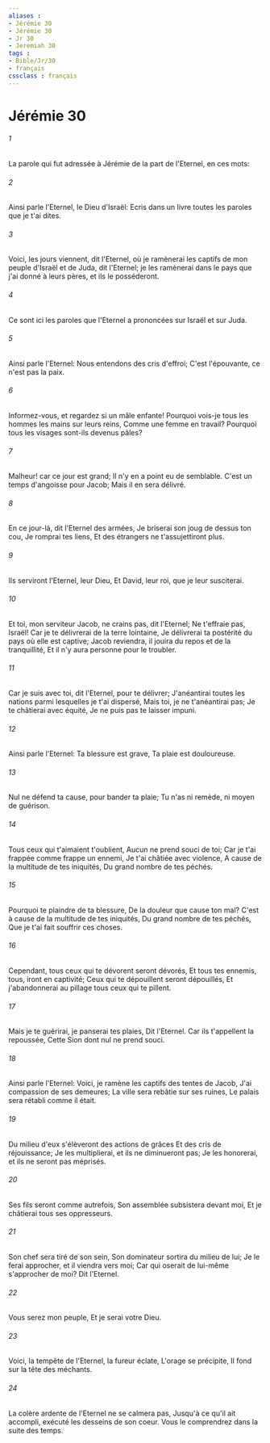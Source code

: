 ```yaml
---
aliases : 
- Jérémie 30
- Jérémie 30
- Jr 30
- Jeremiah 30
tags : 
- Bible/Jr/30
- français
cssclass : français
---
```


# Jérémie 30

###### 1
La parole qui fut adressée à Jérémie de la part de l'Eternel, en ces mots:
###### 2
Ainsi parle l'Eternel, le Dieu d'Israël: Ecris dans un livre toutes les paroles que je t'ai dites.
###### 3
Voici, les jours viennent, dit l'Eternel, où je ramènerai les captifs de mon peuple d'Israël et de Juda, dit l'Eternel; je les ramènerai dans le pays que j'ai donné à leurs pères, et ils le posséderont.
###### 4
Ce sont ici les paroles que l'Eternel a prononcées sur Israël et sur Juda.
###### 5
Ainsi parle l'Eternel: Nous entendons des cris d'effroi; C'est l'épouvante, ce n'est pas la paix.
###### 6
Informez-vous, et regardez si un mâle enfante! Pourquoi vois-je tous les hommes les mains sur leurs reins, Comme une femme en travail? Pourquoi tous les visages sont-ils devenus pâles?
###### 7
Malheur! car ce jour est grand; Il n'y en a point eu de semblable. C'est un temps d'angoisse pour Jacob; Mais il en sera délivré.
###### 8
En ce jour-là, dit l'Eternel des armées, Je briserai son joug de dessus ton cou, Je romprai tes liens, Et des étrangers ne t'assujettiront plus.
###### 9
Ils serviront l'Eternel, leur Dieu, Et David, leur roi, que je leur susciterai.
###### 10
Et toi, mon serviteur Jacob, ne crains pas, dit l'Eternel; Ne t'effraie pas, Israël! Car je te délivrerai de la terre lointaine, Je délivrerai ta postérité du pays où elle est captive; Jacob reviendra, il jouira du repos et de la tranquillité, Et il n'y aura personne pour le troubler.
###### 11
Car je suis avec toi, dit l'Eternel, pour te délivrer; J'anéantirai toutes les nations parmi lesquelles je t'ai dispersé, Mais toi, je ne t'anéantirai pas; Je te châtierai avec équité, Je ne puis pas te laisser impuni.
###### 12
Ainsi parle l'Eternel: Ta blessure est grave, Ta plaie est douloureuse.
###### 13
Nul ne défend ta cause, pour bander ta plaie; Tu n'as ni remède, ni moyen de guérison.
###### 14
Tous ceux qui t'aimaient t'oublient, Aucun ne prend souci de toi; Car je t'ai frappée comme frappe un ennemi, Je t'ai châtiée avec violence, A cause de la multitude de tes iniquités, Du grand nombre de tes péchés.
###### 15
Pourquoi te plaindre de ta blessure, De la douleur que cause ton mal? C'est à cause de la multitude de tes iniquités, Du grand nombre de tes péchés, Que je t'ai fait souffrir ces choses.
###### 16
Cependant, tous ceux qui te dévorent seront dévorés, Et tous tes ennemis, tous, iront en captivité; Ceux qui te dépouillent seront dépouillés, Et j'abandonnerai au pillage tous ceux qui te pillent.
###### 17
Mais je te guérirai, je panserai tes plaies, Dit l'Eternel. Car ils t'appellent la repoussée, Cette Sion dont nul ne prend souci.
###### 18
Ainsi parle l'Eternel: Voici, je ramène les captifs des tentes de Jacob, J'ai compassion de ses demeures; La ville sera rebâtie sur ses ruines, Le palais sera rétabli comme il était.
###### 19
Du milieu d'eux s'élèveront des actions de grâces Et des cris de réjouissance; Je les multiplierai, et ils ne diminueront pas; Je les honorerai, et ils ne seront pas méprisés.
###### 20
Ses fils seront comme autrefois, Son assemblée subsistera devant moi, Et je châtierai tous ses oppresseurs.
###### 21
Son chef sera tiré de son sein, Son dominateur sortira du milieu de lui; Je le ferai approcher, et il viendra vers moi; Car qui oserait de lui-même s'approcher de moi? Dit l'Eternel.
###### 22
Vous serez mon peuple, Et je serai votre Dieu.
###### 23
Voici, la tempête de l'Eternel, la fureur éclate, L'orage se précipite, Il fond sur la tête des méchants.
###### 24
La colère ardente de l'Eternel ne se calmera pas, Jusqu'à ce qu'il ait accompli, exécuté les desseins de son coeur. Vous le comprendrez dans la suite des temps.
